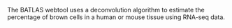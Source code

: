 The BATLAS webtool uses a deconvolution algorithm to estimate the percentage of brown cells in a human or mouse tissue using RNA-seq data.
